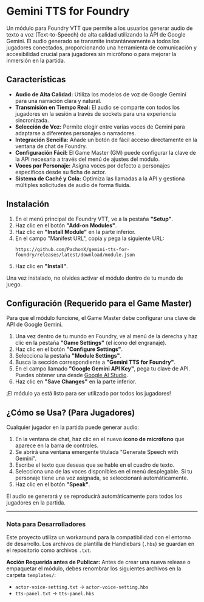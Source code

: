 # Gemini TTS for Foundry

Un módulo para Foundry VTT que permite a los usuarios generar audio de texto a voz (Text-to-Speech) de alta calidad utilizando la API de Google Gemini. El audio generado se transmite instantáneamente a todos los jugadores conectados, proporcionando una herramienta de comunicación y accesibilidad crucial para jugadores sin micrófono o para mejorar la inmersión en la partida.

## Características

- **Audio de Alta Calidad:** Utiliza los modelos de voz de Google Gemini para una narración clara y natural.
- **Transmisión en Tiempo Real:** El audio se comparte con todos los jugadores en la sesión a través de sockets para una experiencia sincronizada.
- **Selección de Voz:** Permite elegir entre varias voces de Gemini para adaptarse a diferentes personajes o narradores.
- **Integración Sencilla:** Añade un botón de fácil acceso directamente en la ventana de chat de Foundry.
- **Configuración Fácil:** El Game Master (GM) puede configurar la clave de la API necesaria a través del menú de ajustes del módulo.
- **Voces por Personaje:** Asigna voces por defecto a personajes específicos desde su ficha de actor.
- **Sistema de Caché y Cola:** Optimiza las llamadas a la API y gestiona múltiples solicitudes de audio de forma fluida.

## Instalación

1.  En el menú principal de Foundry VTT, ve a la pestaña **"Setup"**.
2.  Haz clic en el botón **"Add-on Modules"**.
3.  Haz clic en **"Install Module"** en la parte inferior.
4.  En el campo "Manifest URL", copia y pega la siguiente URL:
    ```
    https://github.com/PachonX/gemini-tts-for-foundry/releases/latest/download/module.json
    ```
5.  Haz clic en **"Install"**.

Una vez instalado, no olvides activar el módulo dentro de tu mundo de juego.

## Configuración (Requerido para el Game Master)

Para que el módulo funcione, el Game Master debe configurar una clave de API de Google Gemini.

1.  Una vez dentro de tu mundo en Foundry, ve al menú de la derecha y haz clic en la pestaña **"Game Settings"** (el icono del engranaje).
2.  Haz clic en el botón **"Configure Settings"**.
3.  Selecciona la pestaña **"Module Settings"**.
4.  Busca la sección correspondiente a **"Gemini TTS for Foundry"**.
5.  En el campo llamado **"Google Gemini API Key"**, pega tu clave de API. Puedes obtener una desde [Google AI Studio](https://aistudio.google.com/app/apikey).
6.  Haz clic en **"Save Changes"** en la parte inferior.

¡El módulo ya está listo para ser utilizado por todos los jugadores!

## ¿Cómo se Usa? (Para Jugadores)

Cualquier jugador en la partida puede generar audio:

1.  En la ventana de chat, haz clic en el nuevo **ícono de micrófono** que aparece en la barra de controles.
2.  Se abrirá una ventana emergente titulada "Generate Speech with Gemini".
3.  Escribe el texto que deseas que se hable en el cuadro de texto.
4.  Selecciona una de las voces disponibles en el menú desplegable. Si tu personaje tiene una voz asignada, se seleccionará automáticamente.
5.  Haz clic en el botón **"Speak"**.

El audio se generará y se reproducirá automáticamente para todos los jugadores en la partida.

---

### **Nota para Desarrolladores**

Este proyecto utiliza un workaround para la compatibilidad con el entorno de desarrollo. Los archivos de plantilla de Handlebars (`.hbs`) se guardan en el repositorio como archivos `.txt`.

**Acción Requerida antes de Publicar:** Antes de crear una nueva release o empaquetar el módulo, debes renombrar los siguientes archivos en la carpeta `templates/`:
- `actor-voice-setting.txt` -> `actor-voice-setting.hbs`
- `tts-panel.txt` -> `tts-panel.hbs`
